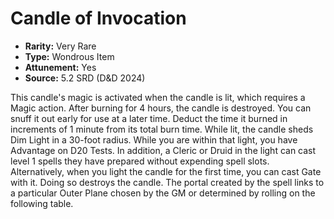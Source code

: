 # Candle of Invocation

- **Rarity:** Very Rare
- **Type:** Wondrous Item
- **Attunement:** Yes
- **Source:** 5.2 SRD (D&D 2024)

This candle's magic is activated when the candle is lit, which requires a Magic action. After burning for 4 hours, the candle is destroyed. You can snuff it out early for use at a later time. Deduct the time it burned in increments of 1 minute from its total burn time. While lit, the candle sheds Dim Light in a 30-foot radius. While you are within that light, you have Advantage on D20 Tests. In addition, a Cleric or Druid in the light can cast level 1 spells they have prepared without expending spell slots. Alternatively, when you light the candle for the first time, you can cast Gate with it. Doing so destroys the candle. The portal created by the spell links to a particular Outer Plane chosen by the GM or determined by rolling on the following table.
